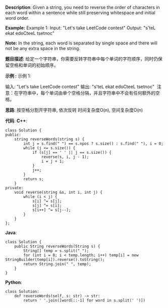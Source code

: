 __Description__:
Given a string, you need to reverse the order of characters in each word within a sentence while still preserving whitespace and initial word order.

__Example:__
Example 1:
Input: "Let's take LeetCode contest"
Output: "s'teL ekat edoCteeL tsetnoc"

__Note:__
In the string, each word is separated by single space and there will not be any extra space in the string.

__题目描述__:
给定一个字符串，你需要反转字符串中每个单词的字符顺序，同时仍保留空格和单词的初始顺序。

__示例 :__
示例 1:

输入: "Let's take LeetCode contest"
输出: "s'teL ekat edoCteeL tsetnoc" 
注意：在字符串中，每个单词由单个空格分隔，并且字符串中不会有任何额外的空格。

__思路__:
按空格分割开字符串, 依次反转
时间复杂度O(n), 空间复杂度O(n)

__代码__:
__C++__:
```
class Solution {
public:
    string reverseWords(string s) {
        int j = s.find(" ") == s.npos ? s.size() : s.find(" "), i = 0;
        while (j <= s.size()) {
            if (s[j] == ' ' || j == s.size()) {
                reverse(s, i, j - 1);
                i = j + 1;
            }
            j++;
        }
        return s;
    }
private:
    void reverse(string &s, int i, int j) {
        while (i < j) {
            s[i] ^= s[j];
            s[j] ^= s[i];
            s[i++] ^= s[j--];
        }
    }
};
```

__Java__:
```
class Solution {
    public String reverseWords(String s) {
        String[] temp = s.split(" ");
        for (int i = 0; i < temp.length; i++) temp[i] = new StringBuilder(temp[i]).reverse().toString();
        return String.join(" ", temp);
    }
}
```

__Python__:
```
class Solution:
    def reverseWords(self, s: str) -> str:
        return ' '.join([word[::-1] for word in s.split(' ')])
```
